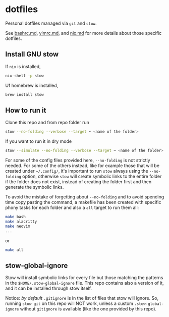 # dotfiles

Personal dotfiles managed via `git` and `stow`.

See [bashrc.md](bashrc.md), [vimrc.md](vimrc.md), and [nix.md](nix.md) for more details about those specific dotfiles.

## Install GNU stow

If `nix` is installed,
```bash
nix-shell -p stow
```
Uf homebrew is installed,
```bash
brew install stow
```

## How to run it

Clone this repo and from repo folder run
```bash
stow --no-folding --verbose --target ~ <name of the folder>
```

If you want to run it in dry mode
```bash
stow --simulate --no-folding --verbose --target ~ <name of the folder>
```

For some of the config files provided here, `--no-folding` is not strictly needed. 
For some of the others instead, like for example those that will be created under `~/.config/`, it's important to run `stow` always using the `--no-folding` option, otherwise `stow` will create symbolic links to the entire folder if the folder does not exist, instead of creating the folder first and then generate the symbolic links. 

To avoid the mistake of forgetting about `--no-folding`  and to avoid spending time copy pasting the command, a makefile has been created with specific phony tasks for each folder and also a `all` target to run them all: 

```bash
make bash
make alacritty 
make neovim 
...
```
or 
```bash
make all
```

## stow-global-ignore

Stow will install symbolic links for every file but those matching the patterns in the `$HOME/.stow-global-ignore` file. This repo contains also a version of it, and it can be installed through stow itself.

Notice: *by default* `.gitignore` is in the list of files that stow will ignore.
So, running `stow git` on this repo will NOT work, unless a custom `.stow-global-ignore` without `gitignore` is available (like the one provided by this repo).



